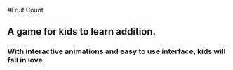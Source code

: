 #Fruit Count
## A game for kids to learn addition.
### With interactive animations and easy to use interface, kids will fall in love.
